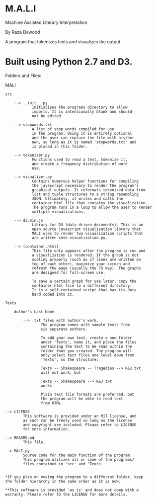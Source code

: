 M.A.L.I
=======
Machine Assisted Literary Interpretation

By Raza Dawood

A program that tokenizes texts and visualizes the output.

Built using Python 2.7 and D3.
==============================================================================

Folders and Files:

MALI

	src

		--> __init__.py
				Initializes the programs directory to allow
				imports. It is intentionally blank and should
				not be edited.

		--> stopwords.txt 
				A list of stop words compiled for use
				in the program. Using it is entirely optional
				and the user can replace the file with his/her
				own, so long as it is named 'stopwords.txt' and
				is placed in this folder.

		--> tokenizer.py
				Functions used to read a text, tokenize it,
				and create a frequency distribution of word 
				use.

		--> visualizer.py
				Contains numerous helper functions for compiling
				the javascript necessary to render the program's
				graphical outputs. It reformats tokenized data from 
				list and tuple structures to a string resembling
				JSON. Ultimately, it writes and calls the 
				container.html file that contains the visualization.
				The program runs in a loop to allow the user to render
				multiple visualizations.

		--> d3.min.js
				Library for D3 (data driven documents). This is an
				open source javascript visualization library that 
				MALI uses to render two visualization scripts that
				are written into visualization.py.

		--> [container.html]
				This file only appears after the program is run and
				a visualization is rendered. If the graph is not 
				scaling properly (such as if lines are written on
				top of each other), maximize your screen and 
				refresh the page (usually the F5 key). The graphs
				are designed for full-screen use. 
				
				To save a certain graph for use later, copy the
				container.html file to a different directory. 
				It is a self-contained script that has its data
				hard coded into it. 

	Texts

		Author's Last Name

			--> .txt files with author's work.
					The program comes with sample texts from
					six separate authors. 
					
					To add your own text, create a new folder
					under 'Texts', name it, and place the files
					containing the text to be read within the 
					folder that you created. The program will 
					only select text files one level down from 
					'Texts', so the structure:
					
					Texts -- Shakespeare -- Tragedies --> R&J.txt
					will not work, but

					Texts -- Shakespeare --> R&J.txt
					works

					Plain text file formats are preferred, but 
					the program will be able to read text
					from HTML. 

	--> LICENSE
			This software is provided under an MIT license, and
			as such can be freely used so long as the license 
			and copyright are included. Please refer to LICENSE
			for more information. 

	--> README.md
			This file.

	--> MALI.py
			Source code for the main function of the program.
			This program utilizes all or some of the programs/
			files contained in 'src' and 'Texts'.


	*If you plan on moving the program to a different folder, keep
	the folder hierarchy in the same order as it is now.
	
	**This software is provided 'as is' and does not come with a
	warranty. Please refer to the LICENSE for more details.


